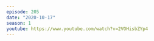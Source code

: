 ```yaml
---
episode: 205
date: "2020-10-17"
season: 1
youtube: https://www.youtube.com/watch?v=2VOHisbZYp4
---
```

